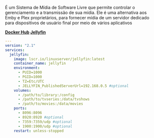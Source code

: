 É um Sistema de Mídia de Software Livre que permite controlar o gerenciamento e a transmissão de sua mídia. Ele é uma alternativa aos Emby e Plex proprietários, para fornecer mídia de um servidor dedicado para dispositivos de usuário final por meio de vários aplicativos

**[Docker Hub](https://hub.docker.com/r/linuxserver/jellyfin) [Jellyfin](https://jellyfin.org/)**

```yaml
---
version: "2.1"
services:
  jellyfin:
    image: lscr.io/linuxserver/jellyfin:latest
    container_name: jellyfin
    environment:
      - PUID=1000
      - PGID=1000
      - TZ=Etc/UTC
      - JELLYFIN_PublishedServerUrl=192.168.0.5 #optional
    volumes:
      - /path/to/library:/config
      - /path/to/tvseries:/data/tvshows
      - /path/to/movies:/data/movies
    ports:
      - 8096:8096
      - 8920:8920 #optional
      - 7359:7359/udp #optional
      - 1900:1900/udp #optional
    restart: unless-stopped
```
